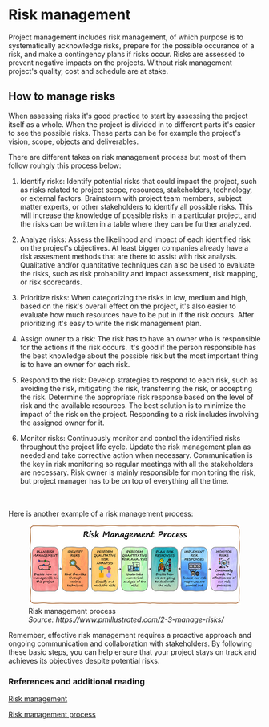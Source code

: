 # Risk management

Project management includes risk management, of which purpose is to systematically 
acknowledge risks, prepare for the possible occurance of a risk, and make a contingency 
plans if risks occur. Risks are assessed to prevent negative impacts on the projects.
Without risk management project's quality, cost and schedule are at stake. 

## How to manage risks

When assessing risks it's good practice to start by assessing the project itself as 
a whole. When the project is divided in to different parts it's easier to see the 
possible risks. These parts can be for example the project's vision, scope, objects 
and deliverables.

There are different takes on risk management process but most of them follow rouhgly 
this process below:

1. Identify risks: Identify potential risks that could impact the project, such 
as risks related to project scope, resources, stakeholders, technology, or external 
factors. Brainstorm with project team members, subject matter experts, or other 
stakeholders to identify all possible risks. This will increase the knowledge of 
possible risks in a particular project, and the risks can be written in a table where 
they can be further analyzed. 

2. Analyze risks: Assess the likelihood and impact of each identified risk on the 
project's objectives. At least bigger companies already have a risk assesment 
methods that are there to assist with risk analysis. Qualitative and/or quantitative 
techniques can also be used to evaluate the risks, such as risk probability and impact 
assessment, risk mapping, or risk scorecards.

3. Prioritize risks: When categorizing the risks in low, medium and high, based on the 
risk's overall effect on the project, it's also easier to evaluate how much resources 
have to be put in if the risk occurs. After prioritizing it's easy to write the risk 
management plan. 

4. Assign owner to a risk: The risk has to have an owner who is responsible for the 
actions if the risk occurs. It's good if the person responsible has the best knowledge 
about the possible risk but the most important thing is to have an owner for each risk.

5. Respond to the risk: Develop strategies to respond to each risk, such as avoiding 
the risk, mitigating the risk, transferring the risk, or accepting the risk. Determine 
the appropriate risk response based on the level of risk and the available resources. 
The best solution is to minimize the impact of the risk on the project. Responding to 
a risk includes involving the assigned owner for it.

6. Monitor risks: Continuously monitor and control the identified risks throughout the project life cycle. Update the risk management plan as needed and take corrective action when necessary. Communication is the key in risk monitoring so regular meetings with all the stakeholders are necessary.
Risk owner is mainly responsible for monitoring the risk, but project manager has to be on top of everything all the time. 

<br/>
<br/>
Here is another example of a risk management process:
<br/>

<figure>
    <img src="../images/Risk-Management-Process.jpg">
    <figcaption>
        Risk management process <br>
        <i>Source: https://www.pmillustrated.com/2-3-manage-risks/</i>
    </figcaption>
</figure>



Remember, effective risk management requires a proactive approach and ongoing communication and collaboration with stakeholders. By following these basic steps, you can help ensure that your project stays on track and achieves its objectives despite potential risks.
 


### References and additional reading
 [Risk management](https://www.pmi.org/learning/library/risk-management-9096)

 [Risk management process](https://www.projectmanager.com/blog/risk-management-process-steps)